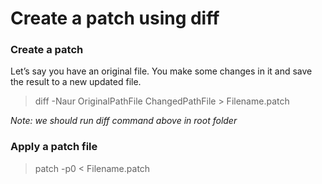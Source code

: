 # Create a patch using diff
### Create a patch
Let’s say you have an original file. You make some changes in it and save the result to a new updated file.

> diff -Naur OriginalPathFile ChangedPathFile > Filename.patch


*Note: we should run diff command above in root folder*

### Apply a patch file

> patch -p0 < Filename.patch
